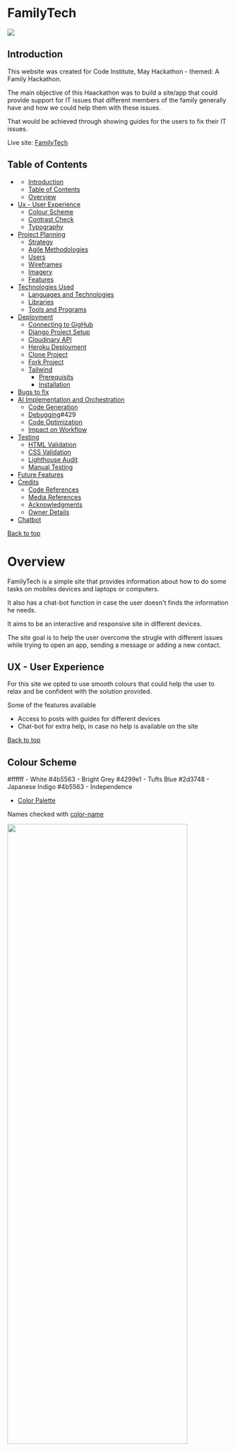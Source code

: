 # FamilyTech  <a id="top"/>

<img src="docs/amiresponsive.png"> 

## Introduction

This website was created for Code Institute, May Hackathon - themed: A Family Hackathon.<br>

The main objective of this Haackathon was to build a site/app that could provide support for IT issues that different members of the family generally have and how we could help them with these issues.

That would be achieved through showing guides for the users to fix their IT issues.

Live site: [FamilyTech](https://familytech-3d93c509ed81.herokuapp.com/)

## Table of Contents
- []()
    - [Introduction](#introduction)
    - [Table of Contents](#table-of-contents)
    - [Overview](#overview)
- [Ux - User Experience](#ux---user-experience)
    - [Colour Scheme](#colour-scheme)
    - [Contrast Check](#contrast-check)
    - [Typography](#typography)
- [Project Planning](#project-planning)
    - [Strategy](#strategy)
    - [Agile Methodologies](#agile-methodologies)
    - [Users](#users)
    - [Wireframes](#wireframes)
    - [Imagery](#imagery)
    - [Features](#features)
- [Technologies Used](#technologies-used)
    - [Languages and Technologies](#languages-and-technologies)
    - [Libraries](#libraries)
    - [Tools and Programs](#tools-and-programs)
- [Deployment](#deployment)
    - [Connecting to GigHub](#connecting-to-github)
    - [Django Project Setup](#django-project-setup)
    - [Cloudinary API](#cloudinary-api)
    - [Heroku Deployment](#heroku-deployment)
    - [Clone Project](#clone-project)
    - [Fork Project](#fork-project)
    - [Tailwind](#tailwind-css-setup)
      - [Prerequisits](#prerequisites)
      - [Installation](#installation)
- [Bugs to fix](#bugs-to-fix)
- [AI Implementation and Orchestration](#ai-implementaion-and-orchestration)
    - [Code Generation](#code-generation)
    - [Debugging](#debugging)#429
    - [Code Optimization](#code-optimisation)
    - [Impact on Workflow](#impact-on-workflow)
- [Testing](#testing)
    - [HTML Validation](#html-validation)
    - [CSS Validation](#css-validation)
    - [Lighthouse Audit](#lighthouse-audit)
    - [Manual Testing](#manual-testing)
- [Future Features](#future-features)
- [Credits](#credits)
    - [Code References](#code-references)
    - [Media References](#media-references)
    - [Acknowledgments](#acknowledgements)
    - [Owner Details](#owner-details)
- [Chatbot](#chatbot-feature)


[Back to top](#top)

# Overview
FamilyTech is a simple site that provides information about how to do some tasks on mobiles devices and laptops or computers.<br>

It also has a chat-bot function in case the user doesn't finds the information he needs.<br>

It aims to be an interactive and responsive site in different devices.<br>

The site goal is to help the user overcome the strugle with different issues while trying to open an app, sending a message or adding a new contact.<br>

## UX - User Experience
For this site we opted to use smooth colours that could help the user to relax and be confident with the solution provided.<br>

Some of the features available
  - Access to posts with guides for different devices
  - Chat-bot for extra help, in case no help is available on the site

[Back to top](#top)

## Colour Scheme

#ffffff - White
#4b5563 - Bright Grey
#4299e1 - Tufts Blue
#2d3748 - Japanese Indigo
#4b5563 - Independence

 - [Color Palette](https://colorkit.co/color-palette-generator/ffffff-4b5563-4299e1-2d3748-cac8c8-e9e7e7-f4BAF2E9f3f3/)

Names checked with [color-name](https://www.color-name.com/hex/4b5563)

<img src="" style="width: 90%; height: 60%;"><br>

| Colour      | WCAG Ratio (against #121212) | WCAG Contrast          |
|-------------|-------------------------------|-------------------------|
| Purple      | Pass (7.1:1)                 | ✅ AAA                 |
| Indigo      | Pass (8.23:1)                | ✅✅ AAA               |
| Roseberry   | Pass (6.71:1)                | ✅✅ AAA               |
| Bright Blue | Pass (6.95:1)                | ✅✅ AAA               |

## Contrast Check
<img src=""><br>

## Typography
Fonts used for this website were:

  - [Roboto](https://fonts.google.com/specimen/Roboto)
  - [sans-serif](https://fonts.google.com/?query=sans+serif&categoryFilters=Sans+Serif:%2FSans%2F*)
  
  
[Back to top](#top)

# Project Planning

Initial idea for the chat was to create help guides for tasks done at home, not just with technology, but also with household appliances and where to find different things.<br>

After discussing this, the group got to the conclusion that the hackathon theme was more related to tech issues and problems that different members of the family from different ages can find while using their devices, and we should focus more on this area, and add the household appliances, if possible, once the electronic devices (eg: mobile phone, latpop) are well covered and we are happy with the site working and responsiveness.<br>

With this done, different areas of the site (back-end, front-end, colours, etc, where picked by different members of the team.<br>

On the first day the repository and project were created with all members added with admin rights.<br>

Heroku deployment done successfully on the third day.<br>

The team kept working on improving the site features and fixing errors.<br>

## Strategy

  - Simple and appealing layout and colors
  - User-friendly platform
  - Menus easy to locate and select
  - Consistent UX design throughout different platforms
  - Allow for future improvements and addition of new features

## Agile Methodologies
FamilyTech was the first hackathon for one of our members and a come back experience for the rest of the group.<br>

In the begining sounded a bit tricky to check which role different members could get, but with communication within the team we were able to get everyone to work in different areas of the website, and slowly start building the project.<br>

We did our best to have 2 huddles per day, with one after lunch and another later in the day to discuss the site progress and what needed to be changed, improved and what was done well.<br>

Good and frequent (as possible) communication helped to keep the project on track, with extra huddles, as needed to check inidividual issues and try to solve them.<br>

Issues and features can be seen on [GitHub Project Board](https://github.com/users/Carlos-n21/projects/19).<br>

[Back to top](#top)

### Users

Persona 1: Tech-Savvy Student

    Name: Alex Chen

    Age: 20

    Occupation: Computer Science Student

    Devices Used: Laptop (primary), Smartphone (for quick lookups)

    Tech Skill Level: Intermediate to Advanced

    Goals:

        Find quick solutions for coding bugs or software installation issues

        Access reliable technical instructions between classes or while commuting

    Pain Points:

        Frustrated with vague or outdated solutions on forums

        Needs mobile-friendly content for use on the go

    Behaviors:

        Searches Google or Reddit first, but prefers visual step-by-step guides

        Frequently bookmarks or saves useful guides to read later

Persona 2: Non-Tech-Savvy Professional

    Name: Linda Martinez

    Age: 42

    Occupation: Office Manager at a small business

    Devices Used: Work Laptop (primary), Smartphone (occasionally)

    Tech Skill Level: Beginner

    Goals:

        Fix common issues like printer setup, Wi-Fi problems, or email errors

        Follow simple, jargon-free instructions

    Pain Points:

        Intimidated by overly technical explanations

        Needs clear visuals or videos to follow along

    Behaviors:

        Relies on step-by-step guides or video tutorials

        Often searches “[problem] + how to fix” on Google

Persona 3: Freelance IT Support Technician

    Name: Rajiv Patel

    Age: 33

    Occupation: Freelance IT Support Specialist

    Devices Used: Smartphone (on-site visits), Laptop (at home/office)

    Tech Skill Level: Advanced

    Goals:

        Quickly access troubleshooting steps while assisting clients on-site

        Stay updated with latest fixes and tech tools

    Pain Points:

        Time-sensitive troubleshooting—needs concise and accurate content

        Frustrated by guides that aren’t mobile-optimized

    Behaviors:

        Skims guides for relevant commands or screenshots

        Prefers content with clear structure, quick reference sections, or downloadable PDFs


[Back to top](#top)

### Wireframes
Initial wireframes - desktop view:

<img src="docs/mobile-section.png">
<img src="docs/profile.png">
<img src="docs/task.png">
<img src="docs/homepage.png">

Initial wireframes - mobile view:

<img src="docs/mobile-view.png">


[Back to top](#top)

### Imagery
Image used on the homepage:

- [Elderly using technology](https://cdn.shopify.com/s/files/1/0656/3289/5229/files/Elderly_Using_Technology_Stock_Imagery_TapTec.png?v=1695582894)

[Back to top](#top)

## Features
Some of the features that can be seen on the website are:

An

[Back to top](#top)

## Technologies Used
### Languages and Technologies
  - HTML
  - CSS
  - JavaScript
  - Python
  - Git
  - Github
  - VS-Code
  - Django
  - Heroku

### Libraries
  - Django v3.2.19
  - Google Fonts

### Tools and Programs
  - Balsamiq wireframe
  - MSCopilot AI
  - VS-Code Copilot
  - ChatGPT

[Back to top](#top)

## Deployment

### Connecting to GitHub
To begin this project from scratch, you must first create a new GitHub repository using the Code Institute's Template. This template provides the relevant tools to get you started. To use this template:

  - Log in to GitHub or create a new account.<br>
  - Navigate to the above CI Full Template.<br>
  - Click 'Use this template' -> 'Create a new repository'.<br>
  - Choose a new repository name and click 'Create repository from template'.<br>
  - In your new repository space, click the purple CodeAnywhere (if this is your IDE of choice) button to generate a new workspace, or green one if you are using gitpod.<br>

### Within the codespace

#### Procfile

+ Install the gunicorn python package and freeze to requirements.txt.

+ Create a file called 'Procfile' and add the following command ``` web: gunicorn familytech.wsgi ```.

#### Deployment with static files

+ The whitenoise python package was installed and added to requirements.txt

+ In settings.py add whitenoise middleware to middleware and add a static root path to 'staticfiles'.
  - ```'whitenoise.middleware.WhiteNoiseMiddleware',```

+ Enter the command ``` python3 manage.py collectstatic ``` into the terminal.

+ Create the file 'runtime.txt' and add a supported runtime from [supported runtimes](https://devcenter.heroku.com/articles/python-support#specifying-a-python-version).
+  in Settings.py make sure that that Allowed Hosts and CSRF_TRUSTED_ORIGINS are set so they include the Heroku app
  ````
      ALLOWED_HOSTS = [
        'localhost',
        '127.0.0.1',
        '.gitpod.io',
        **'.herokuapp.com'**
    ]
    
    CSRF_TRUSTED_ORIGINS = [
        "https://*.gitpod.io",  
        **"https://*.herokuapp.com"**  
    ]

  ````
+ #### Debug
    + Set debug to False on settings.py

#### Committing changes

+ git add. , commit and push the changes with and appropriate commit message such as "prepare project for deployment"

### Heroku Deployment

This project was deployed using Heroku.

#### On Heroku

+ Log into Heroku
+ Select 'Create New App' from your dashboard, choose an app name and select the appropriate region.

+ Then In 'Config Vars' enter KEY:VALUE pairs for the app to run successfully. The KEY:VALUE pairs that you will need are your:<br>

  - OPENAI_API_KEY:<"your openai api key">
  - SECRET_KEY:<"your secret key">
+ Select 'Deploy' on the navigation menu and in the 'Deployment method' section select Github, enter your repository and select 'Connect'.
+ At the bottom of the page in the Manual deploy section click 'manual deploy' and once it has finished loading select 'open app'.

#### Extra notes on Deployment
- If you are wanting to deploy the projet without any static files, you will need to have the KEY:VALUE pair <strong>DISABLE_COLLECTSTATIC: 1</strong> in your Heroku Config Vars which should be removed once your project has static files.
- There is the option to select 'Resources' on the navigation menu and enable Eco Dynos on Heroku.
---

### Clone project
A local clone of this repository can be made on GitHub. Please follow the below steps:

  - Navigate to GitHub and log in.
  - Kids Art Repository can be found at this location.
  - Above the repository file section, locate the 'Code' button.
  - Click on this button and choose your clone method from HTTPS, SSH or GitHub CLI, copy the URL to your clipboard by clicking the 'Copy' button.
  - Open your Git Bash Terminal.
  - Change the current working directory to the location you want the cloned directory to be made.
  - Type git clone and paste in the copied URL from step 4.
  - Press 'Enter' for the local clone to be created.
  - Using the pip3 install -r requirements.txt command, the dependencies and libraries needed for FreeFido will be installed.
  - Set up your env.py file and from the above steps for Cloudinary and NeonSQL, gather the Cloudinary API key and the Neon SQL url for additon to your code.
  - Ensure that your env.py file is placed in your .gitignore file and follow the remaining steps in the above Django Project Setup section before pushing your code to GitHub.

### Fork Project
A copy of the original repository can be made through GitHub. Please follow the below steps to fork this repository:

  - Navigate to GitHub and log in.
  - Once logged in, navigate to this repository using this link Eventia Repository.
  - Above the repository file section and to the top, right of the page is the 'Fork' button, click on this to make a fork of this repository.
  - You should now have access to a forked copy of this repository in your Github account.
  - Follow the above Django Project Steps if you wish to work on the project.


[Back to top](#top)

### Bugs to fix
- Cele
## AI Implementaion and Orchestration
### Code Generation
The G

### Debugging
Regu

### Code Optimisation
When.<br>

### Impact on Workflow
Ov

[Back to top](#top)

## Testing
Va

### HTML Validation
Used [W3C Markup Validation Service](https://validator.w3.org/#validate_by_input) to test the HTML on all webpages and updated as needed. No errors found after fixing as can be seen on the examples bellow.
<details>
  <img src="docs/html-validator-homepage">
  <img src="docs/html-technical-issues.png">
  <img src="docs/html-caht-bot.png">
</details>

[Back to top](#top)

### CSS Validation

Used [W3C CSS Validation Service](https://jigsaw.w3.org/css-validator/#validate_by_input) to test CSS style and no errors found.

  <img src="docs/css-validation.png">

### Lighthouse Audit

Used Chrome Dev Tools Lighthouse to audit the site for response time and accessibility, as you can see onm the examples bellow.<br>
<details>
  <img src="">
</details>

[Back to top](#top)

### Manual Testing
Website manually tested on the following devices/browsers for responsiveness:
  - Google Chrome
  - Mozilla Firefox
  - Opera
  - Vivaldi
  - Samsung Galaxy A40
  - Google Pixel 8
  - iPhone 16
  - iPad
  - Samsung Galaxy

[Back to top](#top)

## Future Features
- Us

## 

- This youtube tutorial was used to help develop the chatbot - [Build AI Chatbot in HTML CSS & JavaScript | AI Chatbot Tutorial in JavaScript](https://www.youtube.com/watch?v=B21G6tUI4L0&pp=0gcJCdgAo7VqN5tD)

### Code References
We.
<br>

### Acknowledgements
Th

### Owner Details
This website was created by . Students of Code Institute.<br>

  - [)

[Back to top](#top)


## Chatbot Feature

![](docs/chatbot.png)

### Overview
The FamilyTech Chatbot offers instant help for IT issues that users may not find in the site’s guides. It uses OpenAI’s GPT-3.5 Turbo to provide intelligent responses in natural language.

### How to Use
- Open the 'Chatbot' section from the navigation menu
- Type your question in the chat box and press Enter
- Use Shift+Enter to insert a new line in the textarea, but this is only for screen sizes above 800px in width.

### Key Features
- Natural language Q&A for family tech problems
- Powered by OpenAI (GPT-3.5 Turbo) and connected to OpenAI through an API Key.
- Integrated in the site for real-time help

### Error Handling
  - If the chatbot for whatever reason can't return a response then the chatbot will reply with "Oops! Something went wrong."

  ![](docs/errormsg.png)

  - If their is a network connection issue then the chatbot will reply with "Oops! Something went wrong. Please try again" with a red background.

  ![](docs/networkerrormsg.png)


